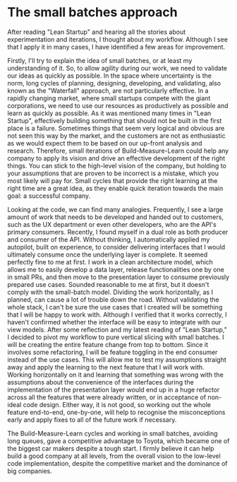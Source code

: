 # The small batches approach

After reading "Lean Startup" and hearing all the stories about experimentation and iterations, I thought about my workflow. Although I see that I apply it in many cases, I have identified a few areas for improvement.

Firstly, I'll try to explain the idea of small batches, or at least my understanding of it. So, to allow agility during our work, we need to validate our ideas as quickly as possible. In the space where uncertainty is the norm, long cycles of planning, designing, developing, and validating, also known as the "Waterfall" approach, are not particularly effective. In a rapidly changing market, where small startups compete with the giant corporations, we need to use our resources as productively as possible and learn as quickly as possible. As it was mentioned many times in "Lean Startup", effectively building something that should not be built in the first place is a failure. Sometimes things that seem very logical and obvious are not seen this way by the market, and the customers are not as enthusiastic as we would expect them to be based on our up-front analysis and research. Therefore, small iterations of Build-Measure-Learn could help any company to apply its vision and drive an effective development of the right things. You can stick to the high-level vision of the company, but holding to your assumptions that are proven to be incorrect is a mistake, which you most likely will pay for. Small cycles that provide the right learning at the right time are a great idea, as they enable quick iteration towards the main goal: a successful company.

Looking at the code, we can find many analogies. Frequently, I see a large amount of work that needs to be developed and handed out to customers, such as the UX department or even other developers, who are the API's primary consumers. Recently, I found myself in a dual role as both producer and consumer of the API. Without thinking, I automatically applied my autopilot, built on experience, to consider delivering interfaces that I would ultimately consume once the underlying layer is complete. It seemed perfectly fine to me at first. I work in a clean architecture model, which allows me to easily develop a data layer, release functionalities one by one in small PRs, and then move to the presentation layer to consume previously prepared use cases. Sounded reasonable to me at first, but it doesn't comply with the small-batch model. Dividing the work horizontally, as I planned, can cause a lot of trouble down the road. Without validating the whole stack, I can't be sure the use cases that I created will be something that I will be happy to work with. Although I verified that it works correctly, I haven't confirmed whether the interface will be easy to integrate with our view models. After some reflection and my latest reading of "Lean Startup," I decided to pivot my workflow to pure vertical slicing with small batches. I will be creating the entire feature change from top to bottom. Since it involves some refactoring, I will be feature toggling in the end consumer instead of the use cases. This will allow me to test my assumptions straight away and apply the learning to the next feature that I will work with. Working horizontally on it and learning that something was wrong with the assumptions about the convenience of the interfaces during the implementation of the presentation layer would end up in a huge refactor across all the features that were already written, or in acceptance of non-ideal code design. Either way, it is not good, so working out the whole feature end-to-end, one-by-one, will help to recognise the misconceptions early and apply fixes to all of the future work if necessary.

The Build-Measure-Learn cycles and working in small batches, avoiding long queues, gave a competitive advantage to Toyota, which became one of the biggest car makers despite a tough start. I firmly believe it can help build a good company at all levels, from the overall vision to the low-level code implementation, despite the competitive market and the dominance of big companies.
